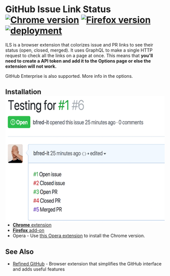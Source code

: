 # GitHub Issue Link Status [![Chrome version][badge-cws]][link-cws] [![Firefox version][badge-amo]][link-amo] [![deployment][badge-travis]][link-travis]

  [badge-cws]: https://img.shields.io/chrome-web-store/v/nbiddhncecgemgccalnoanpnenalmkic.svg?label=chrome
  [badge-amo]: https://img.shields.io/amo/v/github-issue-link-status.svg?label=firefox
  [badge-travis]: https://img.shields.io/travis/bfred-it/github-issue-link-status/master.svg?label=deployment
  [link-cws]: https://chrome.google.com/webstore/detail/github-issue-link-status/nbiddhncecgemgccalnoanpnenalmkic "Version published on Chrome Web Store"
  [link-amo]: https://addons.mozilla.org/en-US/firefox/addon/github-issue-link-status/ "Version published on Mozilla Add-ons"
  [link-travis]: https://travis-ci.org/bfred-it/github-issue-link-status

ILS is a browser extension that colorizes issue and PR links to see their status (open, closed, merged). It uses GraphQL to make a single HTTP request to check all the links on a page at once. This means that **you'll need to create a API token and add it to the Options page or else the extension will not work.**

GitHub Enterprise is also supported. More info in the options.

## Installation <img src="screenshot.png" align="right" width="640" height="400">

  + [**Chrome** extension](https://chrome.google.com/webstore/detail/github-issue-link-status/nbiddhncecgemgccalnoanpnenalmkic)
  + [**Firefox** add-on](https://addons.mozilla.org/en-US/firefox/addon/github-issue-link-status/)
  + Opera - Use [this Opera extension](https://addons.opera.com/en/extensions/details/download-chrome-extension-9/) to install the Chrome version.


## See Also

- [Refined GitHub](https://github.com/sindresorhus/refined-github/) - Browser extension that simplifies the GitHub interface and adds useful features
